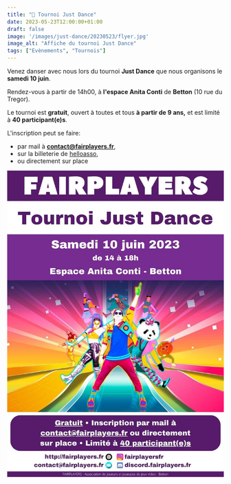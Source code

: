 ```yaml
---
title: "🕺 Tournoi Just Dance"
date: 2023-05-23T12:00:00+01:00
draft: false
image: '/images/just-dance/20230523/flyer.jpg'
image_alt: "Affiche du tournoi Just Dance"
tags: ["Evènements", "Tournois"]
---
```


Venez danser avec nous lors du tournoi **Just Dance** que nous organisons le **samedi 10 juin**.

Rendez-vous à partir de 14h00, à **l'espace Anita Conti** de **Betton** (10 rue du Tregor).

Le tournoi est **gratuit**, ouvert à toutes et tous **à partir de 9 ans,** et est limité à **40 participant(e)s**.

L'inscription peut se faire:
- par mail à **contact@fairplayers.fr**,
- sur la billeterie de [helloasso](https://www.helloasso.com/associations/fairplayers/evenements/tournoi-just-dance),
- ou directement sur place

![Affiche](/images/just-dance/20230523/flyer.jpg?w=100)
